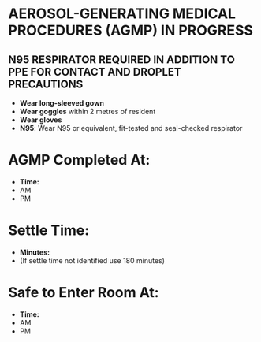 # AEROSOL-GENERATING MEDICAL PROCEDURES (AGMP) IN PROGRESS

## N95 RESPIRATOR REQUIRED IN ADDITION TO PPE FOR CONTACT AND DROPLET PRECAUTIONS

- **Wear long-sleeved gown**
- **Wear goggles** within 2 metres of resident
- **Wear gloves**
- **N95**: Wear N95 or equivalent, fit-tested and seal-checked respirator

# AGMP Completed At:
- **Time:**
- AM
- PM

# Settle Time:
- **Minutes:**
- (If settle time not identified use 180 minutes)

# Safe to Enter Room At:
- **Time:**
- AM
- PM